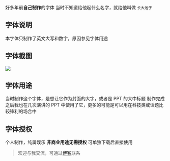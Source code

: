 好多年前**自己制作**的字体
当时不知道给他起什么名字，就给他叫做 `长大池子`

## 字体说明

本字体只制作了英文大写和数字，原因参见字体用途

## 字体截图

![](https://gitee.com/Augists/oss/raw/master/uPic/QVuQPv.png)

## 字体用途

当时制作这个字体，是想让它作为封面的大字，或者是 PPT 的大中标题
制作完成之后我也在几次演讲的 PPT 中使用了它，更多的可能是可以用在科技类或话题比较锋利的场合中

## 字体授权

个人制作，纯属娱乐
**非商业用途无需授权**
可单独下载后直接使用

> 欢迎与我交流，可通过[博客](www.augists.top)联系
